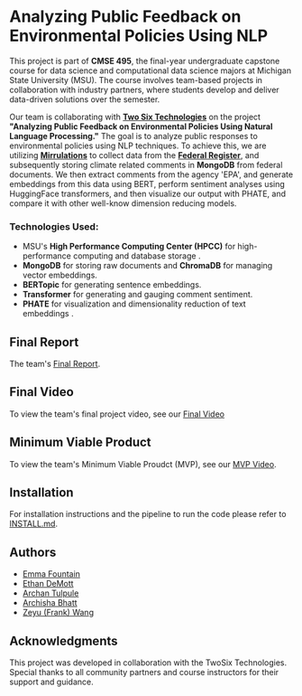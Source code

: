 # Analyzing Public Feedback on Environmental Policies Using NLP

This project is part of **CMSE 495**, the final-year undergraduate capstone course for data science and computational data science majors at Michigan State University (MSU). The course involves team-based projects in collaboration with industry partners, where students develop and deliver data-driven solutions over the semester.

Our team is collaborating with **[Two Six Technologies](https://twosixtech.com/)** on the project **"Analyzing Public Feedback on Environmental Policies Using Natural Language Processing."** The goal is to analyze public responses to environmental policies using NLP techniques. To achieve this, we are utilizing **[Mirrulations](https://github.com/MoravianUniversity/mirrulations)** to collect data from the **[Federal Register](https://www.regulations.gov/)**, and subsequently storing climate related comments in **MongoDB** from federal documents. We then extract comments from the agency 'EPA', and generate embeddings from this data using BERT, perform sentiment analyses using HuggingFace transformers, and then visualize our output with PHATE, and compare it with other well-know dimension reducing models.

### Technologies Used:
- MSU's **High Performance Computing Center (HPCC)** for high-performance computing and database storage  .
- **MongoDB** for storing raw documents and **ChromaDB** for managing vector embeddings.
- **BERTopic** for generating sentence embeddings.
- **Transformer** for generating and gauging comment sentiment.
- **PHATE** for visualization and dimensionality reduction of text embeddings . 


## Final Report

The team's [Final Report](https://github.com/wangzey5/TwoSix_Spring25/blob/main/Final%20Report.pdf).

## Final Video

To view the team's final project video, see our [Final Video](https://mediaspace.msu.edu/media/TwoSix+Final+Project+Video/1_g7i7fw71)

## Minimum Viable Product 

To view the team's Minimum Viable Proudct (MVP), see our [MVP Video](https://mediaspace.msu.edu/media/TwoSix-MVP-Video/1_ziff1fki).


## Installation

For installation instructions and the pipeline to run the code please refer to [INSTALL.md](INSTALL.md).


## Authors

- [Emma Fountain](https://github.com/RandumbPurson)
- [Ethan DeMott](https://github.com/edemott)
- [Archan Tulpule](https://github.com/tulpulea)
- [Archisha Bhatt](https://github.com/archishabhatt)
- [Zeyu (Frank) Wang](https://github.com/wangzey5)

## Acknowledgments
This project was developed in collaboration with the TwoSix Technologies. Special thanks to all community partners and course instructors for their support and guidance.
